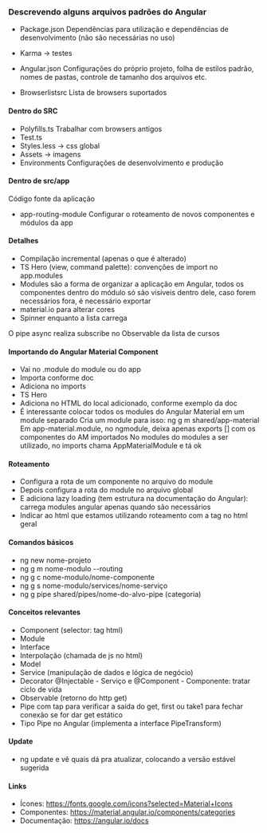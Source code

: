 ### Descrevendo alguns arquivos padrões do Angular
- Package.json
Dependências para utilização e dependências de desenvolvimento (não são necessárias no uso)

- Karma -> testes
  
- Angular.json
Configurações do próprio projeto, folha de estilos padrão, nomes de pastas, controle de tamanho dos arquivos etc.

- Browserlistsrc
Lista de browsers suportados

#### Dentro do SRC
- Polyfills.ts
Trabalhar com browsers antigos
- Test.ts
- Styles.less -> css global
- Assets -> imagens
- Environments
Configurações de desenvolvimento e produção

#### Dentro de src/app
Código fonte da aplicação

- app-routing-module
Configurar o roteamento de novos componentes e módulos da app

#### Detalhes
- Compilação incremental (apenas o que é alterado)
- TS Hero (view, command palette): convenções de import no app.modules
- Modules são a forma de organizar a aplicação em Angular, todos os componentes dentro do módulo só são visíveis dentro dele, caso forem necessários fora, é necessário exportar
- material.io para alterar cores
- Spinner enquanto a lista carrega
<div *ngIf="courses | async">
O pipe async realiza subscribe no Observable da lista de cursos

#### Importando do Angular Material Component
- Vai no .module do module ou do app
- Importa conforme doc
- Adiciona no imports
- TS Hero
- Adiciona no HTML do local adicionado, conforme exemplo da doc
- É interessante colocar todos os modules do Angular Material em um module separado
Cria um module para isso: ng g m shared/app-material
Em app-material.module, no ngmodule, deixa apenas exports [] com os componentes do AM importados
No modules do modules a ser utilizado, no imports chama AppMaterialModule e tá ok

#### Roteamento
- Configura a rota de um componente no arquivo do module
- Depois configura a rota do module no arquivo global
- E adiciona lazy loading (tem estrutura na documentação do Angular): carrega modules angular apenas quando são necessários
- Indicar ao html que estamos utilizando roteamento com a tag <router-outlet></router-outlet> no html geral
  
#### Comandos básicos
- ng new nome-projeto
- ng g m nome-modulo --routing
- ng g c nome-modulo/nome-componente
- ng g s nome-modulo/services/nome-serviço
- ng g pipe shared/pipes/nome-do-alvo-pipe (categoria)

#### Conceitos relevantes
- Component (selector: tag html)
- Module
- Interface
- Interpolação (chamada de js no html)
- Model
- Service (manipulação de dados e lógica de negócio)
- Decorator @Injectable - Serviço e @Component - Componente: tratar ciclo de vida
- Observable (retorno do http get)
- Pipe com tap para verificar a saída do get, first ou take1 para fechar conexão se for dar get estático
- Tipo Pipe no Angular (implementa a interface PipeTransform)

#### Update
- ng update e vê quais dá pra atualizar, colocando a versão estável sugerida

#### Links
- Ícones: https://fonts.google.com/icons?selected=Material+Icons
- Componentes: https://material.angular.io/components/categories
- Documentação: https://angular.io/docs

